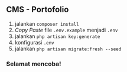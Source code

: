 ## CMS - Portofolio

1. jalankan `composer install`
2. *Copy Paste* file `.env.example` menjadi `.env`
3. jalankan `php artisan key:generate`
4. konfigurasi `.env`
5. jalankan `php artisan migrate:fresh --seed`

### Selamat mencoba!